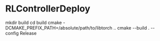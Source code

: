 # RLControllerDeploy

mkdir build
cd build
cmake -DCMAKE_PREFIX_PATH=/absolute/path/to/libtorch ..
cmake --build . --config Release

